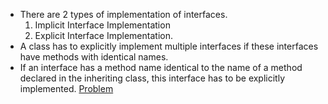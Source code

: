 - There are 2 types of implementation of interfaces.
  1. Implicit Interface Implementation
  2. Explicit Interface Implementation.
- A class has to explicitly implement multiple interfaces if these interfaces have methods with identical names.
- If an interface has a method name identical to the name of a method declared in the inheriting class, this interface has to be explicitly implemented.
[Problem](https://github.com/viplavdhande91/C-sharp-Learning/blob/explicit-implict-interface/HelloWorld/image-17.png?raw=true)
